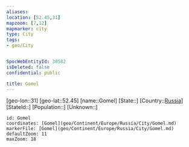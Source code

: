 ```yaml
---
aliases: 
location: [52.45,31]
mapzoom: [7,12] 
mapmarker: city 
type: City
tags:
- geo/City


SpocWebEntityId: 30502
isDeleted: false
confidential: public

title: Gomel
---
```

[geo-lon::31]
[geo-lat::52.45]
[name::Gomel]
[State::]
[Country::[Russia](geo/Continent/Europe/Russia.md)]
[StateId::]
[Population::]
[Unknown::]


```leaflet
id: Gomel
coordinates: [Gomel](geo/Continent/Europe/Russia/City/Gomel.md)
markerFile: [Gomel](geo/Continent/Europe/Russia/City/Gomel.md)
defaultZoom: 11 
maxZoom: 18
```


